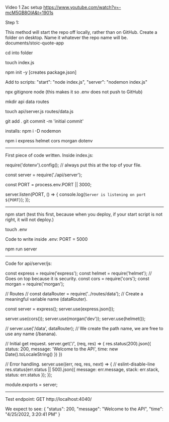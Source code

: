 Video 1 Zac setup https://www.youtube.com/watch?v=-mcM5GB8OIA&t=1901s

Step 1:

This method will start the repo off locally, rather than on GitHub.
Create a folder on desktop. Name it whatever the repo name will be.
documents/stoic-quote-app

cd into folder


touch index.js


npm init -y [creates package.json]


Add to scripts:
    "start": "node index.js",
    "server": "nodemon index.js"


npx gitignore node (this makes it so .env does not push to GitHub)


mkdir api data routes

touch api/server.js routes/data.js


git add .
git commit -m 'initial commit'


installs:
npm i -D nodemon


npm i express helmet cors morgan dotenv


_________________________________


First piece of code written. Inside index.js:


require('dotenv').config();  // always put this at the top of your file.

const server = require('./api/server');

const PORT = process.env.PORT || 3000;



server.listen(PORT, () => {
    console.log(`Server is listening on port ${PORT}`);
});


__________________________________



npm start (test this first, because when you deploy, if your start script is not right, it will not deploy.)


touch .env


Code to write inside .env:
PORT = 5000

npm run server


___________________________________________


Code for api/server/js:


const express = require('express');
const helmet = require('helmet');   // Goes on top because it is security. 
const cors = require('cors');
const morgan = require('morgan');

// Routes
// const dataRouter = require('../routes/data');  // Create a meaningful variable name (dataRouter).

const server = express();
server.use(express.json());

server.use(cors());
server.use(morgan('dev'));
server.use(helmet());

// server.use('/data', dataRouter); // We create the path name, we are free to use any name (/banana).


// Initial get request.
server.get('/', (req, res) => {
    res.status(200).json({
        status: 200,
        message: 'Welcome to the API',
        time: new Date().toLocaleString()
    })
})


// Error handling.
server.use((err, req, res, next) => { // eslint-disable-line
    res.status(err.status || 500).json({
        message: err.message,
        stack: err.stack,
        status: err.status
    });
});


module.exports = server;



______________________________________________________




Test endpoint: 
GET http://localhost:4040/

We expect to see:
{
  "status": 200,
  "message": "Welcome to the API",
  "time": "4/25/2022, 3:20:41 PM"
}